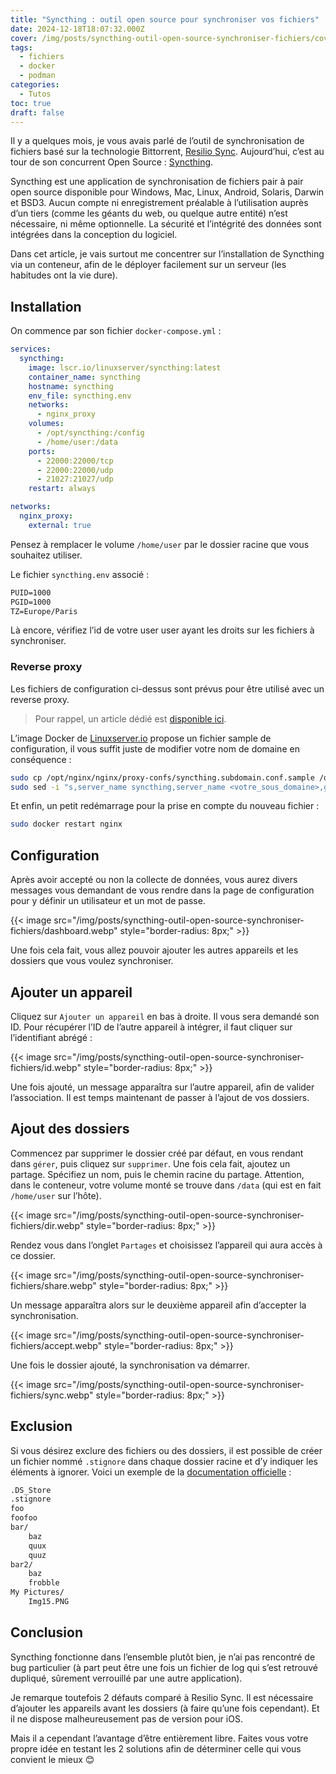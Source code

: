 ```yaml
---
title: "Syncthing : outil open source pour synchroniser vos fichiers"
date: 2024-12-18T18:07:32.000Z
cover: /img/posts/syncthing-outil-open-source-synchroniser-fichiers/cover.webp
tags:
  - fichiers
  - docker
  - podman
categories:
  - Tutos
toc: true
draft: false
---
```


Il y a quelques mois, je vous avais parlé de l’outil de synchronisation de fichiers basé sur la technologie Bittorrent, [Resilio Sync](/posts/synchroniser-ses-fichiers-avec-resilio-sync/). Aujourd’hui, c’est au tour de son concurrent Open Source : [Syncthing](https://syncthing.net/).

Syncthing est une application de synchronisation de fichiers pair à pair open source disponible pour Windows, Mac, Linux, Android, Solaris, Darwin et BSD3. Aucun compte ni enregistrement préalable à l’utilisation auprès d’un tiers (comme les géants du web, ou quelque autre entité) n’est nécessaire, ni même optionnelle. La sécurité et l’intégrité des données sont intégrées dans la conception du logiciel.

Dans cet article, je vais surtout me concentrer sur l’installation de Syncthing via un conteneur, afin de le déployer facilement sur un serveur (les habitudes ont la vie dure).

## Installation

On commence par son fichier `docker-compose.yml` :

```yml
services:
  syncthing:
    image: lscr.io/linuxserver/syncthing:latest
    container_name: syncthing
    hostname: syncthing
    env_file: syncthing.env
    networks:
      - nginx_proxy
    volumes:
      - /opt/syncthing:/config
      - /home/user:/data
    ports:
      - 22000:22000/tcp
      - 22000:22000/udp
      - 21027:21027/udp
    restart: always

networks:
  nginx_proxy:
    external: true
```

Pensez à remplacer le volume `/home/user` par le dossier racine que vous souhaitez utiliser.

Le fichier `syncthing.env` associé :

```txt
PUID=1000
PGID=1000
TZ=Europe/Paris
```

Là encore, vérifiez l’id de votre user user ayant les droits sur les fichiers à synchroniser.

### Reverse proxy

Les fichiers de configuration ci-dessus sont prévus pour être utilisé avec un reverse proxy.

> Pour rappel, un article dédié est [disponible ici](/posts/reverse-proxy-nginx/).

L’image Docker de [Linuxserver.io](https://docs.linuxserver.io/general/swag/) propose un fichier sample de configuration, il vous suffit juste de modifier votre nom de domaine en conséquence :

```bash
sudo cp /opt/nginx/nginx/proxy-confs/syncthing.subdomain.conf.sample /opt/nginx/nginx/proxy-confs/syncthing.subdomain.conf
sudo sed -i "s,server_name syncthing,server_name <votre_sous_domaine>,g" /opt/nginx/nginx/proxy-confs/syncthing.subdomain.conf
```

Et enfin, un petit redémarrage pour la prise en compte du nouveau fichier :

```bash
sudo docker restart nginx
```

## Configuration

Après avoir accepté ou non la collecte de données, vous aurez divers messages vous demandant de vous rendre dans la page de configuration pour y définir un utilisateur et un mot de passe.

{{< image src="/img/posts/syncthing-outil-open-source-synchroniser-fichiers/dashboard.webp" style="border-radius: 8px;" >}}

Une fois cela fait, vous allez pouvoir ajouter les autres appareils et les dossiers que vous voulez synchroniser.

## Ajouter un appareil 

Cliquez sur `Ajouter un appareil` en bas à droite. Il vous sera demandé son ID. Pour récupérer l’ID de l’autre appareil à intégrer, il faut cliquer sur l’identifiant abrégé :

{{< image src="/img/posts/syncthing-outil-open-source-synchroniser-fichiers/id.webp" style="border-radius: 8px;" >}}

Une fois ajouté, un message apparaîtra sur l’autre appareil, afin de valider l’association. Il est temps maintenant de passer à l’ajout de vos dossiers.

## Ajout des dossiers

Commencez par supprimer le dossier créé par défaut, en vous rendant dans `gérer`, puis cliquez sur `supprimer`. Une fois cela fait, ajoutez un partage. Spécifiez un nom, puis le chemin racine du partage. Attention, dans le conteneur, votre volume monté se trouve dans `/data` (qui est en fait `/home/user` sur l’hôte).

{{< image src="/img/posts/syncthing-outil-open-source-synchroniser-fichiers/dir.webp" style="border-radius: 8px;" >}}

Rendez vous dans l’onglet `Partages` et choisissez l’appareil qui aura accès à ce dossier.

{{< image src="/img/posts/syncthing-outil-open-source-synchroniser-fichiers/share.webp" style="border-radius: 8px;" >}}

Un message apparaîtra alors sur le deuxième appareil afin d’accepter la synchronisation.

{{< image src="/img/posts/syncthing-outil-open-source-synchroniser-fichiers/accept.webp" style="border-radius: 8px;" >}}

Une fois le dossier ajouté, la synchronisation va démarrer.

{{< image src="/img/posts/syncthing-outil-open-source-synchroniser-fichiers/sync.webp" style="border-radius: 8px;" >}}

## Exclusion

Si vous désirez exclure des fichiers ou des dossiers, il est possible de créer un fichier nommé `.stignore` dans chaque dossier racine et d’y indiquer les éléments à ignorer. Voici un exemple de la [documentation officielle](https://docs.syncthing.net/users/ignoring.html) :

```txt
.DS_Store
.stignore
foo
foofoo
bar/
    baz
    quux
    quuz
bar2/
    baz
    frobble
My Pictures/
    Img15.PNG
```

## Conclusion

Syncthing fonctionne dans l’ensemble plutôt bien, je n’ai pas rencontré de bug particulier (à part peut être une fois un fichier de log qui s’est retrouvé dupliqué, sûrement verrouillé par une autre application).

Je remarque toutefois 2 défauts comparé à Resilio Sync. Il est nécessaire d’ajouter les appareils avant les dossiers (à faire qu’une fois cependant). Et il ne dispose malheureusement pas de version pour iOS.

Mais il a cependant l’avantage d’être entièrement libre. Faites vous votre propre idée en testant les 2 solutions afin de déterminer celle qui vous convient le mieux :blush:
